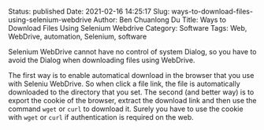 Status: published
Date: 2021-02-16 14:25:17
Slug: ways-to-download-files-using-selenium-webdrive
Author: Ben Chuanlong Du
Title: Ways to Download Files Using Selenium Webdrive
Category: Software
Tags: Web, WebDrive, automation, Selenium, software

Selenium WebDrive cannot have no control of system Dialog, 
so you have to avoid the Dialog when downloading files using WebDrive.

The first way is to enable automatical download in the browser
that you use with Seleniu WebDrive. 
So when click a file link, 
the file is automatically downloaded to the directory that you set.
The second (and better way) is to export the cookie of the browser,
extract the download link and then use the command `wget` or `curl` to download it. 
Surely you have to use the cookie with `wget` or `curl` if authentication is required on the web.
